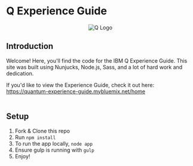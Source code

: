 # Q Experience Guide  

<div align="center">
    <img src="https://github.ibm.com/IBMQuantum/QE-ExperienceGuide/blob/master/images/q-logo-black-small.png" alt="Q Logo">
</div>


## Introduction
Welcome!  Here, you'll find the code for the IBM Q Experience Guide.  This site was built using Nunjucks, Node.js, Sass, and a lot of hard work and dedication.


If you'd like to view the Experience Guide, check it out here: https://quantum-experience-guide.mybluemix.net/home <br> <br>

## Setup
1. Fork & Clone this repo
2. Run `npm install`
3. To run the app locally, `node app`
4. Ensure gulp is running with `gulp`
5. Enjoy!

